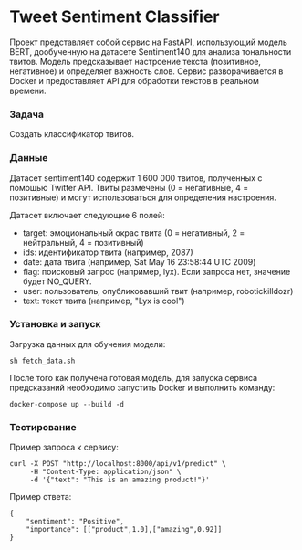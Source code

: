 # Tweet Sentiment Classifier

Проект представляет собой сервис на FastAPI, использующий модель BERT, дообученную на датасете Sentiment140 для анализа тональности твитов. Модель предсказывает настроение текста (позитивное, негативное) и определяет важность слов. Сервис разворачивается в Docker и предоставляет API для обработки текстов в реальном времени.

### Задача

Создать классификатор твитов.

### Данные

Датасет sentiment140 содержит 1 600 000 твитов, полученных с помощью Twitter API. Твиты размечены (0 = негативные, 4 = позитивные) и могут использоваться для определения настроения.

Датасет включает следующие 6 полей:

- target: эмоциональный окрас твита (0 = негативный, 2 = нейтральный, 4 = позитивный)
- ids: идентификатор твита (например, 2087)
- date: дата твита (например, Sat May 16 23:58:44 UTC 2009)
- flag: поисковый запрос (например, lyx). Если запроса нет, значение будет NO_QUERY.
- user: пользователь, опубликовавший твит (например, robotickilldozr)
- text: текст твита (например, "Lyx is cool")

### Установка и запуск

Загрузка данных для обучения модели:

```
sh fetch_data.sh
```

После того как получена готовая модель, для запуска сервиса предсказаний необходимо запустить Docker и выполнить команду:

```
docker-compose up --build -d
```

### Тестирование

Пример запроса к сервису:

```
curl -X POST "http://localhost:8000/api/v1/predict" \
     -H "Content-Type: application/json" \
     -d '{"text": "This is an amazing product!"}'
```

Пример ответа:

```
{
    "sentiment": "Positive",
    "importance": [["product",1.0],["amazing",0.92]]
}
```
